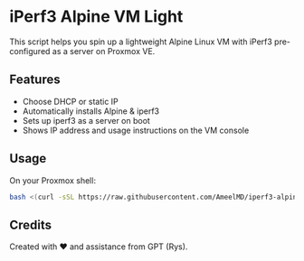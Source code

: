 # iPerf3 Alpine VM Light

This script helps you spin up a lightweight Alpine Linux VM with iPerf3 pre-configured as a server on Proxmox VE.

## Features
- Choose DHCP or static IP
- Automatically installs Alpine & iperf3
- Sets up iperf3 as a server on boot
- Shows IP address and usage instructions on the VM console

## Usage

On your Proxmox shell:
```bash
bash <(curl -sSL https://raw.githubusercontent.com/AmeelMD/iperf3-alpine-vm-light/main/setup.sh)
```

## Credits
Created with ❤️ and assistance from GPT (Rys).
